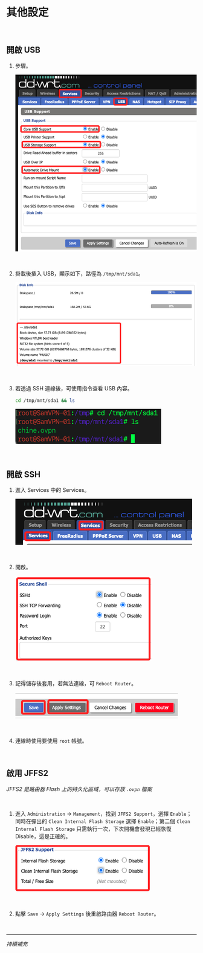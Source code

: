 # 其他設定

<br>

## 開啟 USB

1. 步驟。

    ![](images/img_32.png)

<br>

2. 掛載後插入 USB，顯示如下，路徑為 `/tmp/mnt/sda1`。

    ![](images/img_36.png)

<br>

3. 若透過 SSH 連線後，可使用指令查看 USB 內容。

    ```bash
    cd /tmp/mnt/sda1 && ls
    ```

    ![](images/img_37.png)

<br>

## 開啟 SSH

1. 進入 Services 中的 Services。

    ![](images/img_33.png)

<br>

2. 開啟。

    ![](images/img_34.png)

<br>

3. 記得儲存後套用，若無法連線，可 `Reboot Router`。

    ![](images/img_35.png)

<br>

4. 連線時使用要使用 `root` 帳號。

<br>

## 啟用 JFFS2

_JFFS2 是路由器 Flash 上的持久化區域，可以存放 `.ovpn` 檔案_

<br>

1. 進入 `Administration` → `Management`，找到 `JFFS2 Support`，選擇 `Enable`；同時在彈出的 `Clean Internal Flash Storage` 選擇 `Enable`；第二個 `Clean Internal Flash Storage` 只需執行一次，下次開機會發現已經恢復 Disable，這是正確的。

    ![](images/img_120.png)

<br>

2. 點擊 `Save` → `Apply Settings` 後重啟路由器 `Reboot Router`。

<br>

___

_持續補充_